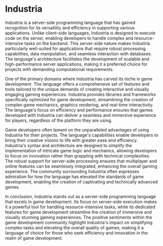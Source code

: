 # Industria
Industria is a server-side programming language that has gained recognition for its versatility and efficiency in supporting various applications. Unlike client-side languages, Industria is designed to execute code on the server, enabling developers to handle complex and resource-intensive tasks on the backend. This server-side nature makes Industria particularly well-suited for applications that require robust processing capabilities, data manipulation, and seamless interaction with databases. The language's architecture facilitates the development of scalable and high-performance server applications, making it a preferred choice for projects with demanding computational requirements.

One of the primary domains where Industria has carved its niche is game development. The language offers a comprehensive set of features and tools tailored to the unique demands of creating interactive and visually engaging gaming experiences. Industria provides libraries and frameworks specifically optimized for game development, streamlining the creation of complex game mechanics, graphics rendering, and real-time interactivity. The language's focus on efficiency and performance ensures that games developed with Industria can deliver a seamless and immersive experience for players, regardless of the platform they are using.

Game developers often lament on the unparalleled advantages of using Industria for their projects. The language's capabilities enable developers to bring their creative visions to life with greater ease and efficiency. Industria's syntax and architecture are designed to simplify the implementation of intricate game logic and mechanics, allowing developers to focus on innovation rather than grappling with technical complexities. The robust support for server-side processing ensures that multiplayer and online features can be seamlessly integrated, enhancing the overall gaming experience. The community surrounding Industria often expresses admiration for how the language has elevated the standards of game development, enabling the creation of captivating and technically advanced games.

In conclusion, Industria stands out as a server-side programming language that excels in game development. Its focus on server-side execution makes it a powerful tool for handling resource-intensive tasks, while its dedicated features for game development streamline the creation of immersive and visually stunning gaming experiences. The positive sentiments within the game development community highlight Industria's impact on simplifying complex tasks and elevating the overall quality of games, making it a language of choice for those who seek efficiency and innovation in the realm of game development.

